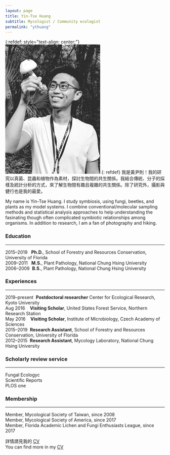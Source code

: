 ```yaml
---
layout: page
title: Yin-Tse Huang
subtitle: Mycologist / Community ecologist
permalink: "ythuang"
---
```

{:refdef: style="text-align: center;"}
![](assets/img/people/MeintheField_300px.png)
{: refdef}
我是黃尹則！我的研究以真菌、昆蟲和植物作為素材，探討生物間的共生關係。我結合傳統、分子的採樣及統計分析的方式，來了解生物間有趣且複雜的共生關係。除了研究外，攝影與健行也是我的最愛。<br>

My name is Yin-Tse Huang. I study symbiosis, using fungi, beetles, and plants as my model systems. I combine conventional/molecular sampling methods and statistical analysis approaches to help understanding the fasinating though often complicated symbiotic relationships among organisms. In addition to research, I am a fan of photography and hiking.

### Education

______

2015–2019&nbsp;&nbsp;&nbsp;**Ph.D.**, School of Forestry and Resources Conservation, University of Florida<br>
2009–2011&nbsp;&nbsp;&nbsp;**M.S.**, Plant Pathology, National Chung Hsing University<br>
2006–2009&nbsp;&nbsp;**B.S.**, Plant Pathology, National Chung Hsing University<br>

### Experiences

______

2019–present&nbsp;&nbsp;**Postdoctoral researcher** Center for Ecological Research, Kyoto University<br>
Aug 2016&nbsp;&nbsp;&nbsp;&nbsp;**Visiting Scholar**, United States Forest Service, Northern Research Station<br>
May 2016&nbsp;&nbsp;&nbsp;&nbsp;**Visiting Scholar**, Institute of Microbiology, Czech Academy of Sciences<br>
2015–2019&nbsp;&nbsp;**Research Assistant**, School of Forestry and Resources Conservation, University of Florida<br>
2012–2015&nbsp;&nbsp;**Research Assistant**, Mycology Laboratory, National Chung Hsing University

### Scholarly review service

_______

Fungal Ecologyc<br>
Scientific Reports<br>
PLOS one

### Membership

_______

Member, Mycological Society of Taiwan, since 2008<br>
Member, Mycological Society of America, since 2017<br>
Member, Florida Academic Lichen and Fungi Enthusiasts League, since 2017

詳情請見我的 [CV](https://drive.google.com/file/d/1CsVxyfwtpOBNSDgoQ8gyK1nmLjBedx4f/view?usp=sharing)<br> 
You can find more in my [CV](https://drive.google.com/file/d/1CsVxyfwtpOBNSDgoQ8gyK1nmLjBedx4f/view?usp=sharing)

